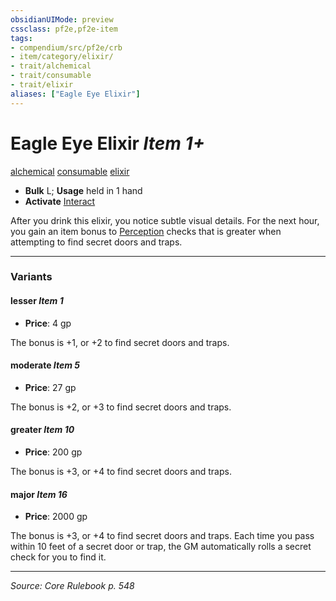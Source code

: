 ```yaml
---
obsidianUIMode: preview
cssclass: pf2e,pf2e-item
tags:
- compendium/src/pf2e/crb
- item/category/elixir/
- trait/alchemical
- trait/consumable
- trait/elixir
aliases: ["Eagle Eye Elixir"]
---
```

# Eagle Eye Elixir *Item 1+*  
[alchemical](rules/traits/alchemical.md "Alchemical Item Trait")  [consumable](rules/traits/consumable.md "Consumable Item Trait")  [elixir](rules/traits/elixir.md "Elixir Item Trait")  

- **Bulk** L; **Usage** held in 1 hand
- **Activate** [Interact](rules/actions/interact.md)

After you drink this elixir, you notice subtle visual details. For the next hour, you gain an item bonus to [Perception](compendium/skills.md#Perception) checks that is greater when attempting to find secret doors and traps.

---

### Variants

#### lesser *Item 1*

- **Price**: 4 gp

The bonus is +1, or +2 to find secret doors and traps.

#### moderate *Item 5*

- **Price**: 27 gp

The bonus is +2, or +3 to find secret doors and traps.

#### greater *Item 10*

- **Price**: 200 gp

The bonus is +3, or +4 to find secret doors and traps.

#### major *Item 16*

- **Price**: 2000 gp

The bonus is +3, or +4 to find secret doors and traps. Each time you pass within 10 feet of a secret door or trap, the GM automatically rolls a secret check for you to find it.

---
*Source: Core Rulebook p. 548*